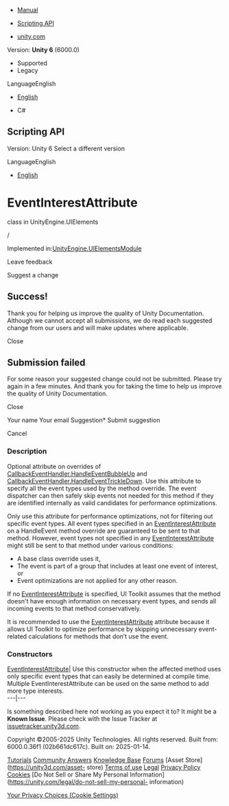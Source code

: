 [ ]()

  * [Manual](../Manual/index.html)
  * [Scripting API](../ScriptReference/index.html)

  * [unity.com](https://unity.com/)

Version: **Unity 6** (6000.0)

  * Supported
  * Legacy

LanguageEnglish

  * [English]()

  * C#

[ ](https://docs.unity3d.com)

## Scripting API

Version: Unity 6 Select a different version

LanguageEnglish

  * [English]()

# EventInterestAttribute

class in UnityEngine.UIElements

/

Implemented
in:[UnityEngine.UIElementsModule](UnityEngine.UIElementsModule.html)

Leave feedback

Suggest a change

## Success!

Thank you for helping us improve the quality of Unity Documentation. Although
we cannot accept all submissions, we do read each suggested change from our
users and will make updates where applicable.

Close

## Submission failed

For some reason your suggested change could not be submitted. Please <a>try
again</a> in a few minutes. And thank you for taking the time to help us
improve the quality of Unity Documentation.

Close

Your name Your email Suggestion* Submit suggestion

Cancel

[ ]()

### Description

Optional attribute on overrides of
[CallbackEventHandler.HandleEventBubbleUp](UIElements.CallbackEventHandler.HandleEventBubbleUp.html)
and
[CallbackEventHandler.HandleEventTrickleDown](UIElements.CallbackEventHandler.HandleEventTrickleDown.html).
Use this attribute to specify all the event types used by the method override.
The event dispatcher can then safely skip events not needed for this method if
they are identified internally as valid candidates for performance
optimizations.

Only use this attribute for performance optimizations, not for filtering out
specific event types. All event types specified in an
[EventInterestAttribute](UIElements.EventInterestAttribute.html) on a
HandleEvent method override are guaranteed to be sent to that method. However,
event types not specified in any
[EventInterestAttribute](UIElements.EventInterestAttribute.html) might still
be sent to that method under various conditions:

  * A base class override uses it,
  * The event is part of a group that includes at least one event of interest, or
  * Event optimizations are not applied for any other reason.

  
If no [EventInterestAttribute](UIElements.EventInterestAttribute.html) is
specified, UI Toolkit assumes that the method doesn't have enough information
on necessary event types, and sends all incoming events to that method
conservatively.  
  
It is recommended to use the
[EventInterestAttribute](UIElements.EventInterestAttribute.html) attribute
because it allows UI Toolkit to optimize performance by skipping unnecessary
event-related calculations for methods that don’t use the event.

### Constructors

[EventInterestAttribute](UIElements.EventInterestAttribute-ctor.html)|  Use
this constructor when the affected method uses only specific event types that
can easily be determined at compile time. Multiple EventInterestAttribute can
be used on the same method to add more type interests.  
---|---  
  
Is something described here not working as you expect it to? It might be a
**Known Issue**. Please check with the Issue Tracker at
[issuetracker.unity3d.com](https://issuetracker.unity3d.com).

Copyright ©2005-2025 Unity Technologies. All rights reserved. Built from:
6000.0.36f1 (02b661dc617c). Built on: 2025-01-14.

[Tutorials](https://unity3d.com/learn) [Community
Answers](https://answers.unity3d.com) [Knowledge
Base](https://support.unity3d.com/hc/en-us)
[Forums](https://forum.unity3d.com) [Asset Store](https://unity3d.com/asset-
store) [Terms of use](https://docs.unity3d.com/Manual/TermsOfUse.html)
[Legal](https://unity.com/legal) [Privacy
Policy](https://unity.com/legal/privacy-policy)
[Cookies](https://unity.com/legal/cookie-policy) [Do Not Sell or Share My
Personal Information](https://unity.com/legal/do-not-sell-my-personal-
information)

[Your Privacy Choices (Cookie Settings)](javascript:void\(0\);)

